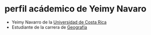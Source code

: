 # perfil acádemico de Yeimy Navaro
- Yeimy Navarro de la [Universidad de Costa Rica](https://www.ucr.ac.cr)
- Estudiante de la carrera de [Geografía](https://www.geografia.fcs.ucr.ac.cr)  
